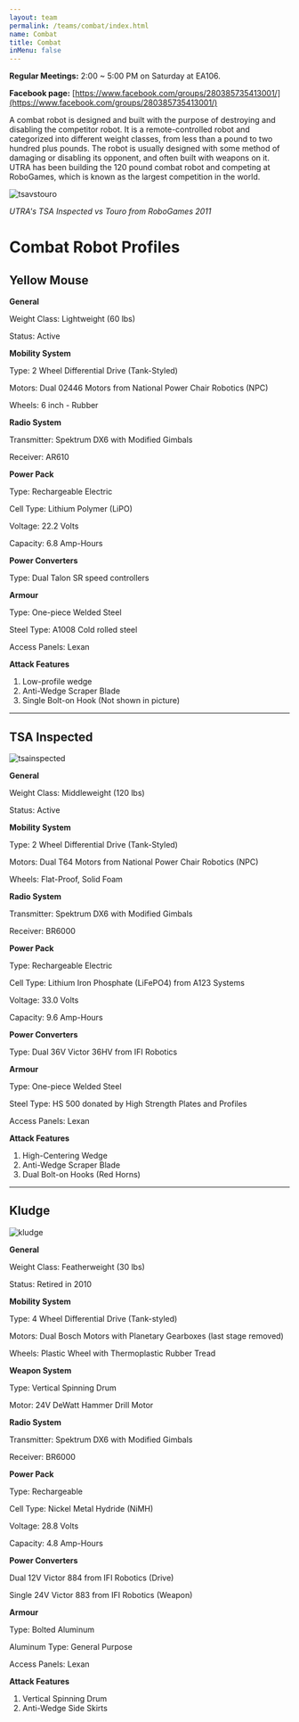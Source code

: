```yaml
---
layout: team
permalink: /teams/combat/index.html
name: Combat
title: Combat
inMenu: false
---
```


**Regular Meetings:** 2:00 ~ 5:00 PM on Saturday at EA106.

**Facebook page:** [https://www.facebook.com/groups/280385735413001/](https://www.facebook.com/groups/280385735413001/)

A combat robot is designed and built with the purpose of destroying and disabling the competitor robot. It is a remote-controlled robot and categorized into different weight classes, from less than a pound to two hundred plus pounds. The robot is usually designed with some method of damaging or disabling its opponent, and often built with weapons on it. UTRA has been building the 120 pound combat robot and competing at RoboGames, which is known as the largest competition in the world.

![tsavstouro](http://www.utra.ca/Pictures/Combat/RoboGames2011/TSA_Inspected_vs_Touro.jpg)

*UTRA's TSA Inspected vs Touro from RoboGames 2011*


# Combat Robot Profiles

## Yellow Mouse

**General**

Weight Class: Lightweight (60 lbs)

Status: Active

**Mobility System**

Type: 2 Wheel Differential Drive (Tank-Styled)

Motors: Dual 02446 Motors from National Power Chair Robotics (NPC)

Wheels: 6 inch - Rubber

**Radio System**

Transmitter: Spektrum DX6 with Modified Gimbals

Receiver: AR610

**Power Pack**

Type: Rechargeable Electric

Cell Type: Lithium Polymer (LiPO)

Voltage: 22.2 Volts

Capacity: 6.8 Amp-Hours

**Power Converters**

Type: Dual Talon SR speed controllers

**Armour**

Type: One-piece Welded Steel

Steel Type: A1008 Cold rolled steel

Access Panels: Lexan

**Attack Features**

1. Low-profile wedge
2. Anti-Wedge Scraper Blade
3. Single Bolt-on Hook (Not shown in picture)

--------

## TSA Inspected

![tsainspected](http://www.utra.ca/Pictures/Combat/TSA_Inspected_2011.jpg)

**General**

Weight Class: Middleweight (120 lbs)

Status: Active  

**Mobility System**

Type: 2 Wheel Differential Drive (Tank-Styled)

Motors: Dual T64 Motors from National Power Chair Robotics (NPC)

Wheels: Flat-Proof, Solid Foam

**Radio System**

Transmitter: Spektrum DX6 with Modified Gimbals

Receiver: BR6000

**Power Pack**

Type: Rechargeable Electric

Cell Type: Lithium Iron Phosphate (LiFePO4) from A123 Systems

Voltage: 33.0 Volts

Capacity: 9.6 Amp-Hours

**Power Converters**

Type: Dual 36V Victor 36HV from IFI Robotics

**Armour**

Type: One-piece Welded Steel

Steel Type: HS 500 donated by High Strength Plates and Profiles

Access Panels: Lexan

**Attack Features**
1. High-Centering Wedge
2. Anti-Wedge Scraper Blade
3. Dual Bolt-on Hooks (Red Horns)

--------

## Kludge

![kludge](http://www.utra.ca/Pictures/Combat/Kludge_2011.JPG)

**General**

Weight Class: Featherweight (30 lbs)

Status: Retired in 2010

**Mobility System**

Type: 4 Wheel Differential Drive (Tank-styled)

Motors: Dual Bosch Motors with Planetary Gearboxes (last stage removed)

Wheels: Plastic Wheel with Thermoplastic Rubber Tread

**Weapon System**

Type: Vertical Spinning Drum

Motor: 24V DeWatt Hammer Drill Motor

**Radio System**

Transmitter: Spektrum DX6 with Modified Gimbals

Receiver: BR6000

**Power Pack**

Type: Rechargeable

Cell Type: Nickel Metal Hydride (NiMH)

Voltage: 28.8 Volts

Capacity: 4.8 Amp-Hours

**Power Converters**

Dual 12V Victor 884 from IFI Robotics (Drive)

Single 24V Victor 883 from IFI Robotics (Weapon)

**Armour**

Type: Bolted Aluminum

Aluminum Type: General Purpose

Access Panels: Lexan

**Attack Features**

1. Vertical Spinning Drum
2. Anti-Wedge Side Skirts
